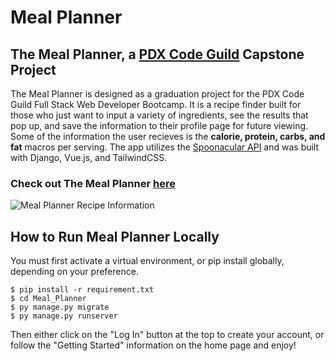 # Meal Planner

## The Meal Planner, a [PDX Code Guild](https://pdxcodeguild.com/) Capstone Project

The Meal Planner is designed as a graduation project for the PDX Code Guild Full Stack Web Developer Bootcamp. It is a recipe finder built for those who just want to input a variety of ingredients, see the results that pop up, and save the information to their profile page for future viewing. Some of the information the user recieves is the **calorie, protein, carbs, and fat** macros per serving. The app utilizes the [Spoonacular API](https://spoonacular.com/food-api/) and was built with Django, Vue.js, and TailwindCSS.

### Check out The Meal Planner [here](https://tardi-meal-planner.herokuapp.com/)

![Meal Planner Recipe Information](/Pictures/RecipeInfo.jpg)

## How to Run Meal Planner Locally

You must first activate a virtual environment, or pip install globally, depending on your preference. 

```
$ pip install -r requirement.txt
$ cd Meal_Planner
$ py manage.py migrate
$ py manage.py runserver
```

Then either click on the "Log In" button at the top to create your account, or follow the "Getting Started" information on the home page and enjoy!
